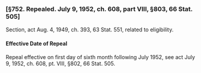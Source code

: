 ### [§752. Repealed. July 9, 1952, ch. 608, part VIII, §803, 66 Stat. 505] ###

Section, act Aug. 4, 1949, ch. 393, 63 Stat. 551, related to eligibility.

#### Effective Date of Repeal ####

Repeal effective on first day of sixth month following July 1952, see act July 9, 1952, ch. 608, pt. VIII, §802, 66 Stat. 505.